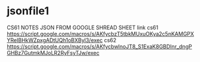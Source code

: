 # jsonfile1
CS61 NOTES JSON FROM GOOGLE SHREAD SHEET link
cs61
https://script.google.com/macros/s/AKfycbzT5tbkMUxuOKya2c5nKAMGPXYReIBHkWZpxgADtUQh1oBXByl3/exec
cs62
https://script.google.com/macros/s/AKfycbwlnoJT8_S1ExaK8GBDInr_dngPGHBz7GutmkMJoLR2RyFsyTJw/exec
